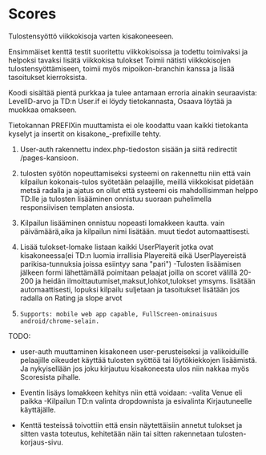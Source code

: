 # Scores
Tulostensyöttö viikkokisoja varten kisakoneeseen.

Ensimmäiset kenttä testit suoritettu viikkokisoissa ja todettu toimivaksi ja helpoksi tavaksi lisätä viikkokisa tulokset
Toimii nätisti  viikkokisojen tulostensyöttämiseen, toimii myös mipoikon-branchin kanssa ja lisää tasoitukset kierroksista.

Koodi sisältää pientä purkkaa ja tulee antamaan erroria ainakin seuraavista: LevelID-arvo ja TD:n User.if ei löydy 
tietokannasta, Osaava löytää ja muokkaa omakseen.

Tietokannan PREFIXin muuttamista ei ole koodattu vaan kaikki tietokanta kyselyt ja insertit on kisakone_-prefixille tehty.


1. User-auth rakennettu index.php-tiedoston sisään ja siitä redirectit /pages-kansioon. 

2. tulosten syötön nopeuttamiseksi systeemi on rakennettu niin että vain kilpailun kokonais-tulos syötetään pelaajille,
    meillä viikkokisat pidetään metsä radalla ja ajatus on ollut että systeemi ois mahdollisimman helppo TD:lle
    ja tulosten lisääminen onnistuu suoraan puhelimella responsiivisen templaten ansiosta.

3. Kilpailun lisääminen onnistuu nopeasti lomakkeen kautta. vain päivämäärä,aika ja kilpailun nimi lisätään. 
    muut tiedot automaattisesti.

4. Lisää tulokset-lomake listaan kaikki UserPlayerit jotka ovat kisakoneessa(ei TD:n luomia irrallisia Playereitä
   eikä UserPlayereistä parikisa-tunnuksia joissa esiintyy sana "pari")
      -Tulosten lisäämisen jälkeen formi lähettämällä poimitaan pelaajat joilla on scoret välillä 20-200 ja heidän
       ilmoittautumiset,maksut,lohkot,tulokset ymsyms. lisätään automaattisesti, lopuksi kilpailu suljetaan ja 
       tasoitukset lisätään jos radalla on Rating ja slope arvot 

5.     Supports: mobile web app capable, FullScreen-ominaisuus android/chrome-selain.



TODO:
- user-auth muuttaminen kisakoneen user-perusteiseksi ja valikoiduille pelaajille 
  oikeudet käyttää tulosten syöttöä tai löytökiekkojen lisäämistä. 
  Ja nykyisellään jos joku kirjautuu kisakoneesta ulos niin nakkaa myös Scoresista pihalle.
  
- Eventin lisäys lomakkeen kehitys niin että voidaan:
            -valita Venue eli paikka
            -Kilpailun TD:n valinta dropdownista ja esivalinta Kirjautuneelle käyttäjälle.
            
- Kenttä testeissä toivottiin että ensin näytettäisiin annetut tulokset ja sitten vasta toteutus,
  kehitetään näin tai sitten rakennetaan tulosten-korjaus-sivu.             
  
